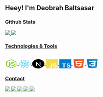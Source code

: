 
## Heey! I'm Deobrah Baltsasar
 ### Github Stats
 <div>
 
  <a href="https://github.com/deborahbaltasar">
  <img height="180em" src="https://github-readme-stats.vercel.app/api?username=deborahbaltasar&show_icons=true&theme=dracula&include_all_commits=true&count_private=true"/>
  <img height="180em" src="https://github-readme-stats.vercel.app/api/top-langs/?username=deborahbaltasar&layout=compact&langs_count=7&theme=dracula"/>
</div>
  
  ### Technologies & Tools
  <div style="display: inline_block"><br>
    <img align="center" alt="Debs-Node" height="30" width="40" src="https://github.com/devicons/devicon/blob/master/icons/nodejs/nodejs-original.svg">
    <img align="center" alt="Debs-React" height="30" width="40" src="https://raw.githubusercontent.com/devicons/devicon/master/icons/react/react-original.svg">
    <img align="center" alt="Debs-Next" height="30" width="40" src="https://github.com/devicons/devicon/blob/master/icons/nextjs/nextjs-original.svg">
    <img align="center" alt="Debs-Js" height="30" width="40" src="https://raw.githubusercontent.com/devicons/devicon/master/icons/javascript/javascript-plain.svg">
    <img align="center" alt="Debs-Ts" height="30" width="40" src="https://raw.githubusercontent.com/devicons/devicon/master/icons/typescript/typescript-plain.svg">
    <img align="center" alt="Debs-HTML" height="30" width="40" src="https://raw.githubusercontent.com/devicons/devicon/master/icons/html5/html5-original.svg">
    <img align="center" alt="Debs-CSS" height="30" width="40" src="https://raw.githubusercontent.com/devicons/devicon/master/icons/css3/css3-original.svg">
</div>


  ### Contact

  <div> 
   <a href="https://gitlab.com/deborahbaltasar" target="_blank">
    <img src="https://img.shields.io/badge/GitLab-330F63?style=for-the-badge&logo=gitlab&logoColor=white" target="_blank">
  </a>
  <a href="https://linkedin.com/in/deborah-baltasar" target="_blank">
    <img src="https://img.shields.io/badge/-LinkedIn-%230077B5?style=for-the-badge&logo=linkedin&logoColor=white" target="_blank">
  </a> 
  <a href="https://instagram.com/debbnogueira" target="_blank">
    <img src="https://img.shields.io/badge/-Instagram-%23E4405F?style=for-the-badge&logo=instagram&logoColor=white" target="_blank">
  </a>
  <a href="https://discord.com/users/689262899415220326" target="_blank">
    <img src="https://img.shields.io/badge/Discord-7289DA?style=for-the-badge&logo=discord&logoColor=white" target="_blank">
  </a> 
  <a href = "mailto:deborahbnogueira.dn@gmail.com">
    <img src="https://img.shields.io/badge/-Gmail-%23333?style=for-the-badge&logo=gmail&logoColor=white" target="_blank">
  </a>
 
</div>
